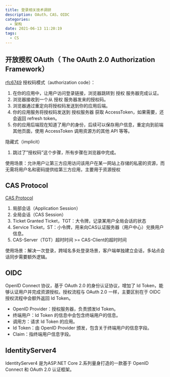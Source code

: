 ```yaml
---
title: 登录相关技术调研
description: OAuth，CAS，OIDC
categories:
  - 架构
date: 2021-06-13 11:20:19
tags:
  - CS
---
```


## 开放授权 OAuth（ The OAuth 2.0 Authorization Framework）
[rfc6749](https://datatracker.ietf.org/doc/html/rfc6749)
授权码模式（authorization code）：
1. 在你的应用中，让用户访问登录链接，浏览器跳转到 授权 服务器完成认证。
2. 浏览器接收到一个从 授权 服务器发来的授权码。
3. 浏览器通过重定向将授权码发送到你的应用后端。
4. 你的应用服务将授权码发送到 授权服务器 获取 AccessToken，如果需要，还会返回 refresh token。
5. 你的应用后端现在知道了用户的身份，后续可以保存用户信息，重定向到前端其他页面，使用 AccessToken 调用资源方的其他 API 等等。

隐藏式（implicit）
1. 跳过了”授权码”这个步骤，所有步骤在浏览器中完成。

使用场景：允许用户让第三方应用访问该用户在某一网站上存储的私密的资源，而无需将用户名和密码提供给第三方应用，主要用于资源授权

## CAS Protocol
[CAS Protocol](https://apereo.github.io/cas/6.3.x/protocol/CAS-Protocol.html)
1. 局部会话（Application Session）
2. 全局会话（CAS Session）
3. Ticket Granted Ticket，TGT：大令牌，记录某用户全局会话的状态
4. Service Ticket，ST：小令牌，用来向CAS认证服务器（用户中心）兑换用户信息。
5. CAS-Server（TGT）超时时间 >= CAS-Client的超时时间

使用场景：解决一次登录，跨域名多处登录场景，客户端单独建立会话，多站点会话同步需要额外逻辑。

## OIDC
OpenID Connect 协议，基于 OAuth 2.0 的身份认证协议，增加了 Id Token，能够认证用户并完成资源授权。授权流程与 OAuth 2.0 一样，主要区别在于 OIDC 授权流程中会额外返回 Id Token。

- OpenID Provider：授权服务器，负责颁发Id Token。
- 终端用户：Id Token 的信息中会包含终端用户的信息。
- 调用方：请求 Id Token 的应用。
- Id Token：由 OpenID Provider 颁发，包含关于终端用户的信息字段。
- Claim：指终端用户信息字段。

## IdentityServer4
IdentityServer4 是为ASP.NET Core 2.系列量身打造的一款基于 OpenID Connect 和 OAuth 2.0 认证框架。